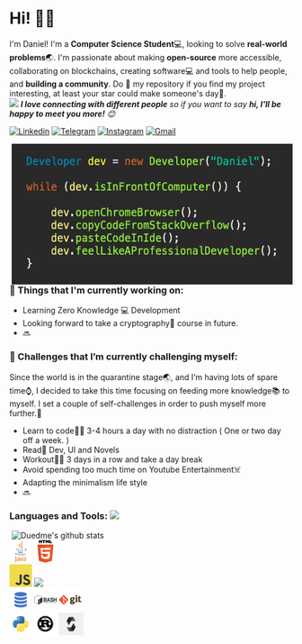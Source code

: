 <!-- Greeting -->
# Hi! :wave::smiley:

<!--Introduction -->
I'm Daniel! I'm a **Computer Science Student**:computer:, looking to solve **real-world problems**:earth_asia:. I'm passionate about making **open-source** more accessible, collaborating on blockchains, creating software:computer: and tools to help people, and **building a community**. Do :star2: my repository if you find my project interesting, at least your star could make someone's day:pray:.
<br>
<img src="https://media.giphy.com/media/LnQjpWaON8nhr21vNW/giphy.gif" width="40"> <em><b>I love connecting with different people</b> so if you want to say <b>hi, I'll be happy to meet you more!</b> :blush:</em>

<!-- Your badges -->
[![Linkedin](https://img.shields.io/badge/-LINKEDIN-0077B5?style=for-the-badge&logo=linkedin&logoColor=white)](https://www.linkedin.com/in/daniel-espejel-956040176/)
[![Telegram](https://img.shields.io/badge/-TELEGRAM-2CA5E0?style=for-the-badge&logo=telegram&logoColor=white)](https://t.me/DUEDME)
[![Instagram](https://img.shields.io/badge/-INSTAGRAM-D14836?style=for-the-badge&logo=instagram&logoColor=white)](https://www.instagram.com/es_espejel)
[![Gmail](https://img.shields.io/badge/-GMAIL-D14836?style=for-the-badge&logo=gmail&logoColor=white)](mailto:duedme0@gmail.com)

<!-- Working GIF -->
<img src="https://github.com/Duedme/Duedme/blob/main/images/dv.png" alt="dev_object" align="right" width="500" height="250" />

### 💼  Things that I'm currently working on: 
* Learning Zero Knowledge :computer: Development
* Looking forward to take a cryptography:calling: course in future.
* 🔜

### 🌱 Challenges that I’m currently challenging myself:
Since the world is in the quarantine stage:earth_asia:, and I’m having lots of spare time:watch:, I decided to take this time focusing on feeding more knowledge:books: to myself. I set a couple of self-challenges in order to push myself more further.:running: 

* Learn to code:man_technologist: 3-4 hours a day with no distraction ( One or two day off a week. ) 
* Read:book: Dev, UI and Novels
* Workout:weight_lifting_man: 3 days in a row and take a day break 
* Avoid spending too much time on Youtube Entertainment:skull_and_crossbones:
* Adapting the minimalism life style
* 🔜

 ### Languages and Tools: <img src="https://media.giphy.com/media/PoHs1Ne8rcMuZRJted/giphy.gif" width="30">
<p> <!-- GitHub README Stats -->
  <a href="https://github.com/Duedme?tab=repositories">
    <img width="500" height="auto" align="right" alt="Duedme's github stats" 
         src="https://github-readme-stats.vercel.app/api?username=Duedme&show_icons=true&theme=algolia&count_private=true" />
   <!-- <img width="30%" height="auto" align="right" alt="Duedme's github stats" 
         src="https://github-readme-stats.vercel.app/api/top-langs/?username=Duedme&layout=compact" />
NOTE: Top languages does not indicate my skill level or something like that, it's a github metric of which languages i have the most code on github. -->
  </a>
 <!-- icons -->
<code><a href = "https://www.java.com/en/"><img height="40" src="https://raw.githubusercontent.com/github/explore/80688e429a7d4ef2fca1e82350fe8e3517d3494d/topics/java/java.png" alt="Java"></a></code>
<code><a href = "https://developer.mozilla.org/en-US/docs/Web/Guide/HTML/HTML5"><img height="40" src="https://raw.githubusercontent.com/github/explore/80688e429a7d4ef2fca1e82350fe8e3517d3494d/topics/html/html.png"></a></code>
<br>
<code><a href = "https://developer.mozilla.org/en-US/docs/Web/JavaScript"><img height="40" src="https://raw.githubusercontent.com/github/explore/80688e429a7d4ef2fca1e82350fe8e3517d3494d/topics/javascript/javascript.png"></a></code>
<code><a href = "https://code.visualstudio.com/"><img height="40" src="https://upload.wikimedia.org/wikipedia/commons/thumb/9/9a/Visual_Studio_Code_1.35_icon.svg/1200px-Visual_Studio_Code_1.35_icon.svg.png"></a></code>
<br>
<code><a href = "https://www.w3schools.com/sql/"><img height="40" src="https://raw.githubusercontent.com/github/explore/80688e429a7d4ef2fca1e82350fe8e3517d3494d/topics/sql/sql.png"></a></code>
<code><a href = "https://www.gnu.org/software/bash/"><img height="40" src="https://raw.githubusercontent.com/github/explore/80688e429a7d4ef2fca1e82350fe8e3517d3494d/topics/bash/bash.png"></a></code>
<code><a href = "https://git-scm.com/"><img height="40" src="https://raw.githubusercontent.com/github/explore/80688e429a7d4ef2fca1e82350fe8e3517d3494d/topics/git/git.png"></a></code>
<br>
<code><a href = "https://www.python.org/"><img height="40" src="https://raw.githubusercontent.com/github/explore/80688e429a7d4ef2fca1e82350fe8e3517d3494d/topics/python/python.png"></a></code>
<code><a href = "https://www.rust-lang.org/"><img height="40" src="https://github.com/Duedme/DUEDME/blob/Simple/images/rust-logo-blk.svg"></a></code>
<code><a href = "https://solidity-es.readthedocs.io/es/latest/"><img height="40" src="https://github.com/Duedme/DUEDME/blob/Simple/images/solidity.jpeg"></a></code>
</p>